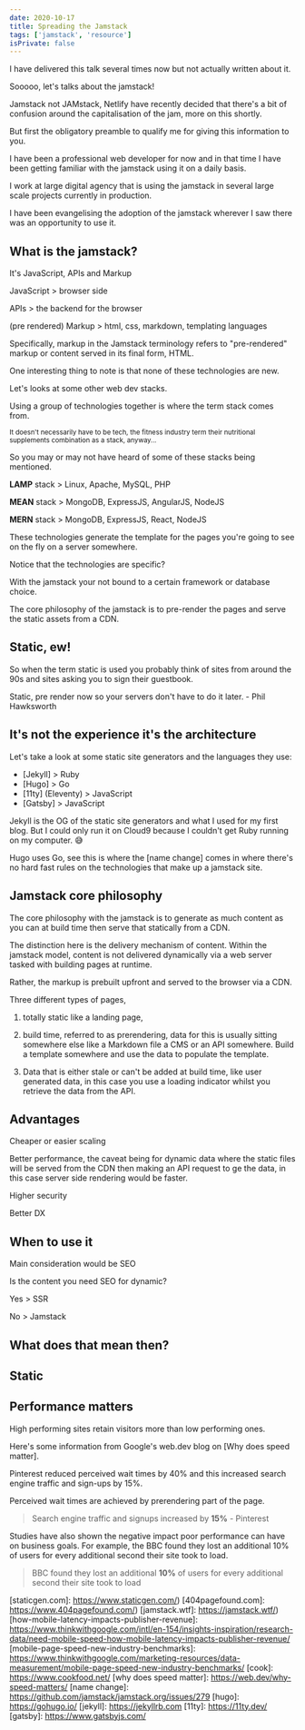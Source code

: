 ```yaml
---
date: 2020-10-17
title: Spreading the Jamstack
tags: ['jamstack', 'resource']
isPrivate: false
---
```


<script>
  import {
    DateDistance, 
    Sarcasm, 
    Small
  } from '$lib/components'
</script>

I have delivered this talk several times now but not actually written
about it.

<!-- cSpell:ignore Sooooo -->

Sooooo, let's talks about the jamstack!

Jamstack not JAMstack, Netlify have recently decided that there's a
bit of confusion around the capitalisation of the jam, more on this
shortly.

But first the obligatory preamble to qualify me for giving this
information to you.

I have been a professional web developer for <DateDistance
date="2018-03-08" /> now and in that time I have been getting familiar
with the jamstack using it on a daily basis.

I work at large digital agency that is using the jamstack in several
large scale projects currently in production.

I have been evangelising the adoption of the jamstack wherever I saw
there was an opportunity to use it.

## What is the jamstack?

It's JavaScript, APIs and Markup

JavaScript > browser side

APIs > the backend for the browser

(pre rendered) Markup > html, css, markdown, templating languages

Specifically, markup in the Jamstack terminology refers to
"pre-rendered" markup or content served in its final form, HTML.

One interesting thing to note is that none of these technologies are
new.

Let's looks at some other web dev stacks.

Using a group of technologies together is where the term stack comes
from.

<Small>
  It doesn't necessarily have to be tech, the fitness industry term
  their nutritional supplements combination as a stack, anyway...
</Small>

So you may or may not have heard of some of these stacks being
mentioned.

**LAMP** stack > Linux, Apache, MySQL, PHP

**MEAN** stack > MongoDB, ExpressJS, AngularJS, NodeJS

<!-- cSpell:ignore MERN -->

**MERN** stack > MongoDB, ExpressJS, React, NodeJS

These technologies generate the template for the pages you're going to
see on the fly on a server somewhere.

Notice that the technologies are specific?

With the jamstack your not bound to a certain framework or database
choice.

The core philosophy of the jamstack is to pre-render the pages and
serve the static assets from a CDN.

## Static, ew!

So when the term static is used you probably think of sites from
around the 90s and sites asking you to sign their guestbook.

Static, pre render now so your servers don't have to do it later. -
Phil Hawksworth

## It's not the experience it's the architecture

Let's take a look at some static site generators and the languages
they use:

- [Jekyll] > Ruby
- [Hugo] > Go
- [11ty] (Eleventy) > JavaScript
- [Gatsby] > JavaScript

Jekyll is the OG of the static site generators and what I used for my
first blog. But I could only run it on Cloud9 because I couldn't get
Ruby running on my computer. 😅

Hugo uses Go, <Sarcasm sarky="but where's the JavaScript!!?!1" /> see
this is where the [name change] comes in where there's no hard fast
rules on the technologies that make up a jamstack site.

## Jamstack core philosophy

The core philosophy with the jamstack is to generate as much content
as you can at build time then serve that statically from a CDN.

The distinction here is the delivery mechanism of content. Within the
jamstack model, content is not delivered dynamically via a web server
tasked with building pages at runtime.

Rather, the markup is prebuilt upfront and served to the browser via a
CDN.

Three different types of pages,

1. totally static like a landing page,

2. build time, referred to as prerendering, data for this is usually
   sitting somewhere else like a Markdown file a CMS or an API
   somewhere. Build a template somewhere and use the data to populate
   the template.

3. Data that is either stale or can't be added at build time, like
   user generated data, in this case you use a loading indicator
   whilst you retrieve the data from the API.

## Advantages

Cheaper or easier scaling

Better performance, the caveat being for dynamic data where the static
files will be served from the CDN then making an API request to ge the
data, in this case server side rendering would be faster.

Higher security

Better DX

## When to use it

Main consideration would be SEO

Is the content you need SEO for dynamic?

Yes > SSR

No > Jamstack

## What does that mean then?

## Static

## Performance matters

High performing sites retain visitors more than low performing ones.

Here's some information from Google's web.dev blog on [Why does speed
matter].

Pinterest reduced perceived wait times by 40% and this increased
search engine traffic and sign-ups by 15%.

Perceived wait times are achieved by prerendering part of the page.

> Search engine traffic and signups increased by **15%** - Pinterest

Studies have also shown the negative impact poor performance can have
on business goals. For example, the BBC found they lost an additional
10% of users for every additional second their site took to load.

> BBC found they lost an additional **10%** of users for every
> additional second their site took to load

<!-- Links -->
<!-- cSpell:ignore 404pagefound,jfkt,staticgen -->

[smashingmagazine.com]: https://smashingmagazine.com
[jfkt4.nyc]: https://jfkt4.nyc
[reactjs.org]: https://reactjs.org
[store.gatsbyjs.com]: https://store.gatsbyjs.com
[nozzle.io]: https://nozzle.io
[staticgen.com]: https://www.staticgen.com/)
[404pagefound.com]: https://www.404pagefound.com/)
[jamstack.wtf]: https://jamstack.wtf/)
[how-mobile-latency-impacts-publisher-revenue]:
  https://www.thinkwithgoogle.com/intl/en-154/insights-inspiration/research-data/need-mobile-speed-how-mobile-latency-impacts-publisher-revenue/
[mobile-page-speed-new-industry-benchmarks]:
  https://www.thinkwithgoogle.com/marketing-resources/data-measurement/mobile-page-speed-new-industry-benchmarks/
[cook]: https://www.cookfood.net/
[why does speed matter]: https://web.dev/why-speed-matters/
[name change]: https://github.com/jamstack/jamstack.org/issues/279
[hugo]: https://gohugo.io/
[jekyll]: https://jekyllrb.com
[11ty]: https://11ty.dev/
[gatsby]: https://www.gatsbyjs.com/
